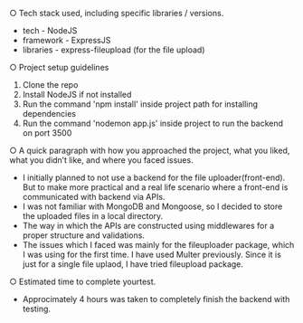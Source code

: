 ○ Tech stack used, including specific libraries / versions.

- tech - NodeJS
- framework - ExpressJS
- libraries - express-fileupload (for the file upload)

○ Project setup guidelines

1. Clone the repo
2. Install NodeJS if not installed
3. Run the command 'npm install' inside project path for installing dependencies
4. Run the command 'nodemon app.js' inside project to run the backend on port 3500

○ A quick paragraph with how you approached the project, what you liked,
what you didn’t like, and where you faced issues.

- I initially planned to not use a backend for the file uploader(front-end). But to make more practical and a real life scenario where a front-end is communicated with backend via APIs.
- I was not familiar with MongoDB and Mongoose, so I decided to store the uploaded files in a local directory.
- The way in which the APIs are constructed using middlewares for a proper structure and validations.
- The issues which I faced was mainly for the fileuploader package, which I was using for the first time. I have used Multer previously. Since it is just for a single file uplaod, I have tried fileupload package.

○ Estimated time to complete yourtest.

- Approcimately 4 hours was taken to completely finish the backend with testing.
